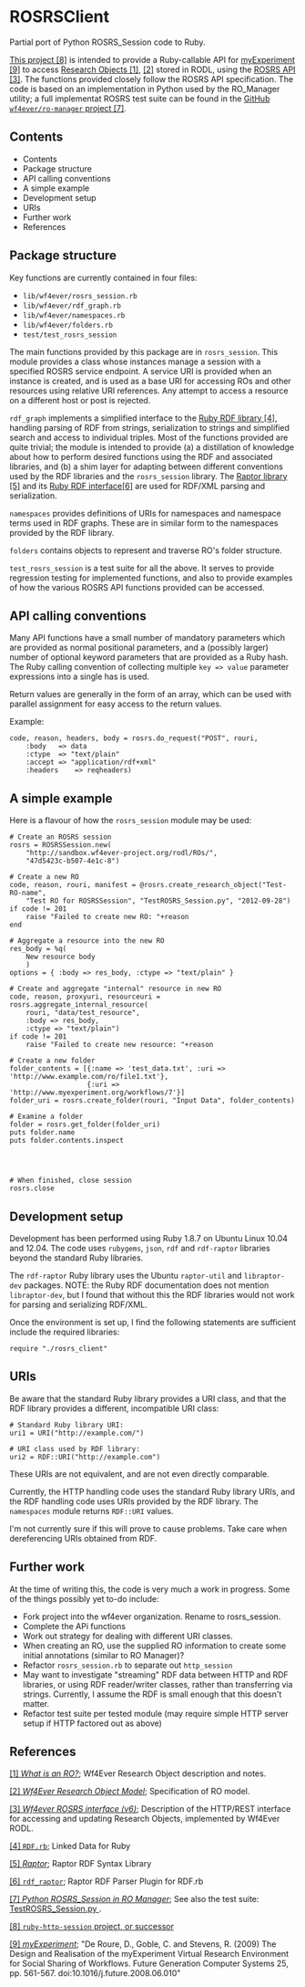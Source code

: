 ROSRSClient
=================

Partial port of Python ROSRS_Session code to Ruby.

[This project [8]][ref8] is intended to provide a Ruby-callable API for [myExperiment [9]][ref9] to access [Research Objects [1]][ref1], [[2]][ref2] stored in RODL, using the [ROSRS API [3]][ref3].  The functions provided closely follow the ROSRS API specification.  The code is based on an implementation in Python used by the RO_Manager utility; a full implementat ROSRS test suite can be found in the [GitHub `wf4ever/ro-manager` project [7]][ref7].

[ref1]: http://www.wf4ever-project.org/wiki/pages/viewpage.action?pageId=2065079 "What is an RO?"

[ref2]: http://wf4ever.github.com/ro/ "Wf4Ever Research Object Model"

[ref3]: http://www.wf4ever-project.org/wiki/display/docs/RO+SRS+interface+6 "ROSRS interface (v6)"

[ref7]: https://github.com/wf4ever/ro-manager/blob/master/src/rocommand/ROSRS_Session.py "Python ROSRS_Session in RO Manager.  See also test suite: https://github.com/wf4ever/ro-manager/blob/master/src/rocommand/test/TestROSRS_Session.py"
 
[ref8]: https://github.com/gklyne/ruby-http-session "ruby-http-session project, or successor"

[ref9]: http://www.myexperiment.org/ "De Roure, D., Goble, C. and Stevens, R. (2009) The Design and Realisation of the myExperiment Virtual Research Environment for Social Sharing of Workflows. Future Generation Computer Systems 25, pp. 561-567. doi:10.1016/j.future.2008.06.010"


## Contents

* Contents
* Package structure
* API calling conventions
* A simple example
* Development setup
* URIs
* Further work
* References


## Package structure

Key functions are currently contained in four files:

* `lib/wf4ever/rosrs_session.rb`
* `lib/wf4ever/rdf_graph.rb`
* `lib/wf4ever/namespaces.rb`
* `lib/wf4ever/folders.rb`
* `test/test_rosrs_session`

The main functions provided by this package are in `rosrs_session`.  This module provides a class whose instances manage a session with a specified ROSRS service endpoint.  A service URI is provided when an instance is created, and is used as a base URI for accessing ROs and other resources using relative URI references.  Any attempt to access a resource on a different host or post is rejected.

`rdf_graph` implements a simplified interface to the [Ruby RDF library [4]][ref4], handling parsing of RDF from strings, serialization to strings and simplified search and access to individual triples.  Most of the functions provided are quite trivial; the module is intended to provide (a) a distillation of knowledge about how to perform desired functions using the RDF and associated libraries, and (b) a shim layer for adapting between different conventions used by the RDF libraries and the `rosrs_session` library.  The [Raptor library [5]][ref5] and its [Ruby RDF interface[6]][ref6] are used for RDF/XML parsing and serialization.

[ref4]: http://rdf.rubyforge.org/ "RDF.rb: Linked Data for Ruby"

[ref5]: http://librdf.org/raptor/ "Raptor RDF Syntax Library"

[ref6]: http://rdf.rubyforge.org/raptor/ "Raptor RDF Parser Plugin for RDF.rb"

`namespaces` provides definitions of URIs for namespaces and namespace terms used in RDF graphs.  These are in similar form to the namespaces provided by the RDF library.

`folders` contains objects to represent and traverse RO's folder structure.

`test_rosrs_session` is a test suite for all the above.  It serves to provide regression testing for implemented functions, and also to provide examples of how the various ROSRS API functions provided can be accessed.


## API calling conventions

Many API functions have a small number of mandatory parameters which are provided as normal positional parameters, and a (possibly larger) number of optional keyword parameters that are provided as a Ruby hash.  The Ruby calling convention of collecting multiple `key => value` parameter expressions into a single has is used.

Return values are generally in the form of an array, which can be used with parallel assignment for easy access to the return values.

Example:

    code, reason, headers, body = rosrs.do_request("POST", rouri,
        :body   => data
        :ctype  => "text/plain"
        :accept => "application/rdf+xml"
        :headers    => reqheaders)


## A simple example

Here is a flavour of how the `rosrs_session` module may be used:

    # Create an ROSRS session
    rosrs = ROSRSSession.new(
        "http://sandbox.wf4ever-project.org/rodl/ROs/", 
        "47d5423c-b507-4e1c-8")

    # Create a new RO
    code, reason, rouri, manifest = @rosrs.create_research_object("Test-RO-name",
        "Test RO for ROSRSSession", "TestROSRS_Session.py", "2012-09-28")
    if code != 201
        raise "Failed to create new RO: "+reason
    end

    # Aggregate a resource into the new RO
    res_body = %q(
        New resource body
        )
    options = { :body => res_body, :ctype => "text/plain" }

    # Create and aggregate "internal" resource in new RO
    code, reason, proxyuri, resourceuri = rosrs.aggregate_internal_resource(
        rouri, "data/test_resource",
        :body => res_body,
        :ctype => "text/plain")
    if code != 201
        raise "Failed to create new resource: "+reason

    # Create a new folder
    folder_contents = [{:name => 'test_data.txt', :uri => 'http://www.example.com/ro/file1.txt'},
                       {:uri => 'http://www.myexperiment.org/workflows/7'}]
    folder_uri = rosrs.create_folder(rouri, "Input Data", folder_contents)

    # Examine a folder
    folder = rosrs.get_folder(folder_uri)
    puts folder.name
    puts folder.contents.inspect




    # When finished, close session
    rosrs.close


## Development setup

Development has been performed using Ruby 1.8.7 on Ubuntu Linux 10.04 and 12.04.  The code uses `rubygems`, `json`, `rdf` and `rdf-raptor` libraries beyond the standard Ruby libraries.

The `rdf-raptor` Ruby library uses the Ubuntu `raptor-util` and `libraptor-dev` packages.  NOTE: the Ruby RDF documentation does not mention `libraptor-dev`, but I found that without this the RDF libraries would not work for parsing and serializing RDF/XML.

Once the environment is set up, I find the following statements are sufficient include the required libraries:

    require "./rosrs_client"

## URIs

Be aware that the standard Ruby library provides a URI class, and that the RDF library provides a different, incompatible URI class:

    # Standard Ruby library URI:
    uri1 = URI("http://example.com/")
    
    # URI class used by RDF library:
    uri2 = RDF::URI("http://example.com")

These URIs are not equivalent, and are not even directly comparable.

Currently, the HTTP handling code uses the standard Ruby library URIs, and the RDF handling code uses URIs provided by the RDF library.  The `namespaces` module returns `RDF::URI` values.

I'm not currently sure if this will prove to cause problems.  Take care when dereferencing URIs obtained from RDF.

## Further work

At the time of writing this, the code is very much a work in progress.  Some of the things possibly yet to-do include:

* Fork project into the wf4ever organization.  Rename to rosrs_session.
* Complete the APi functions
* Work out strategy for dealing with different URI classes.
* When creating an RO, use the supplied RO information to create some initial annotations (similar to RO Manager)?
* Refactor `rosrs_session.rb` to separate out `http_session`
* May want to investigate "streaming" RDF data between HTTP and RDF libraries, or using RDF reader/writer classes, rather than transferring via strings.  Currently, I assume the RDF is small enough that this doesn't matter.
* Refactor test suite per tested module (may require simple HTTP server setup if HTTP factored out as above)


## References

[[1] _What is an RO?_][ref1]; Wf4Ever Research Object description and notes.

[[2] _Wf4Ever Research Object Model_][ref2]; Specification of RO model.

[[3] _Wf4ever ROSRS interface (v6)_][ref3]; Description of the HTTP/REST interface for accessing and updating Research Objects, implemented by Wf4Ever RODL.

[[4] `RDF.rb`][ref4]; Linked Data for Ruby

[[5] _Raptor_][ref5]; Raptor RDF Syntax Library

[[6] `rdf_raptor`][ref6]; Raptor RDF Parser Plugin for RDF.rb

[[7] _Python ROSRS\_Session in RO Manager_][ref7];  See also the test suite: [TestROSRS_Session.py ](https://github.com/wf4ever/ro-manager/blob/master/src/rocommand/test/TestROSRS_Session.py).

[[8] `ruby-http-session` project, or successor][ref8]

[[9] _myExperiment_][ref9];  "De Roure, D., Goble, C. and Stevens, R. (2009) The Design and Realisation of the myExperiment Virtual Research Environment for Social Sharing of Workflows. Future Generation Computer Systems 25, pp. 561-567. doi:10.1016/j.future.2008.06.010"



